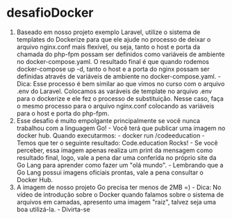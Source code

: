 # desafioDocker

<ol>
<li>Baseado em nosso projeto exemplo Laravel, utilize o sistema de templates do Dockerize para que ele ajude no processo de deixar o arquivo nginx.conf mais flexível, ou seja, tanto o host e porta da chamada do php-fpm possam ser definidos como variáveis de ambiente no docker-compose.yaml. 
O resultado final é que quando rodemos docker-compose up -d, tanto o host e a porta do nginx possam ser definidas através de variáveis de ambiente no docker-compose.yaml. 
- Dica: Esse processo é bem similar ao que vimos no curso com o arquivo .env do Laravel. Colocamos as varáveis de template no arquivo .env para o dockerize e ele fez o processo de substituição. Nesse caso, faça o mesmo processo para o arquivo nginx.conf colocando as variáveis para o host e porta do php-fpm.</li>
<li>Esse desafio é muito empolgante principalmente se você nunca trabalhou com a linguagem Go!
- Você terá que publicar uma imagem no docker hub. Quando executarmos:
- docker run <seu-user>/codeeducation
- Temos que ter o seguinte resultado: Code.education Rocks!
- Se você perceber, essa imagem apenas realiza um print da mensagem como resultado final, logo, vale a pena dar uma conferida no próprio site da Go Lang para aprender como fazer um "olá mundo".
- Lembrando que a Go Lang possui imagens oficiais prontas, vale a pena consultar o Docker Hub.</li>
<li>A imagem de nosso projeto Go precisa ter menos de 2MB =)
- Dica: No vídeo de introdução sobre o Docker quando falamos sobre o sistema de arquivos em camadas, apresento uma imagem "raiz", talvez seja uma boa utilizá-la.
- Divirta-se</li>
</ol>